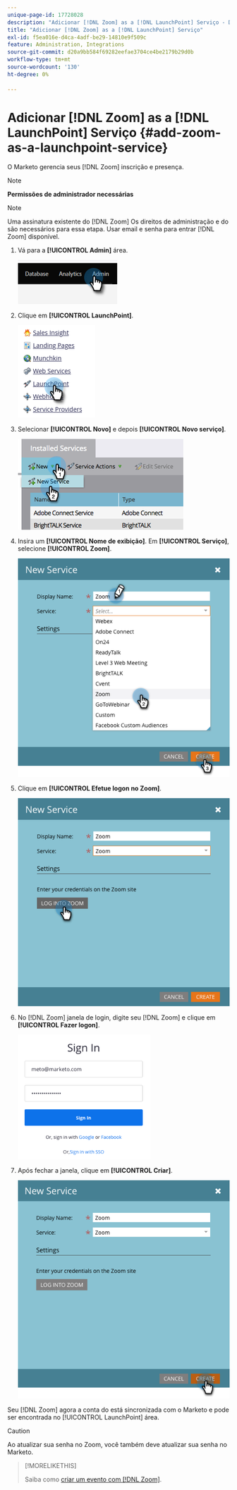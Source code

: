 ```yaml
---
unique-page-id: 17728028
description: "Adicionar [!DNL Zoom] as a [!DNL LaunchPoint] Serviço - Documentação do Marketo - Documentação do produto"
title: "Adicionar [!DNL Zoom] as a [!DNL LaunchPoint] Serviço"
exl-id: f5ea016e-d4ca-4adf-be29-14810e9f509c
feature: Administration, Integrations
source-git-commit: d20a9bb584f69282eefae3704ce4be2179b29d0b
workflow-type: tm+mt
source-wordcount: '130'
ht-degree: 0%

---
```


# Adicionar [!DNL Zoom] as a [!DNL LaunchPoint] Serviço {#add-zoom-as-a-launchpoint-service}

O Marketo gerencia seus [!DNL Zoom] inscrição e presença.

>[!NOTE]
>
>**Permissões de administrador necessárias**

>[!NOTE]
>
>Uma assinatura existente do [!DNL Zoom] Os direitos de administração e do são necessários para essa etapa. Usar email e senha para entrar [!DNL Zoom] disponível.

1. Vá para a **[!UICONTROL Admin]** área.

   ![](assets/add-zoom-as-a-launchpoint-service-1.png)

1. Clique em **[!UICONTROL LaunchPoint]**.

   ![](assets/add-zoom-as-a-launchpoint-service-2.png)

1. Selecionar **[!UICONTROL Novo]** e depois **[!UICONTROL Novo serviço]**.

   ![](assets/add-zoom-as-a-launchpoint-service-3.png)

1. Insira um **[!UICONTROL Nome de exibição]**. Em **[!UICONTROL Serviço]**, selecione **[!UICONTROL Zoom]**.

   ![](assets/add-zoom-as-a-launchpoint-service-4.png)

1. Clique em **[!UICONTROL Efetue logon no Zoom]**.

   ![](assets/add-zoom-as-a-launchpoint-service-5.png)

1. No [!DNL Zoom] janela de login, digite seu [!DNL Zoom] e clique em **[!UICONTROL Fazer logon]**.

   ![](assets/add-zoom-as-a-launchpoint-service-6.png)

1. Após fechar a janela, clique em **[!UICONTROL Criar]**.

   ![](assets/add-zoom-as-a-launchpoint-service-7.png)

Seu [!DNL Zoom] agora a conta do está sincronizada com o Marketo e pode ser encontrada no [!UICONTROL LaunchPoint] área.

>[!CAUTION]
>
>Ao atualizar sua senha no Zoom, você também deve atualizar sua senha no Marketo.

>[!MORELIKETHIS]
>
>Saiba como [criar um evento com [!DNL Zoom]](/help/marketo/product-docs/demand-generation/events/create-an-event/create-an-event-with-zoom.md).
